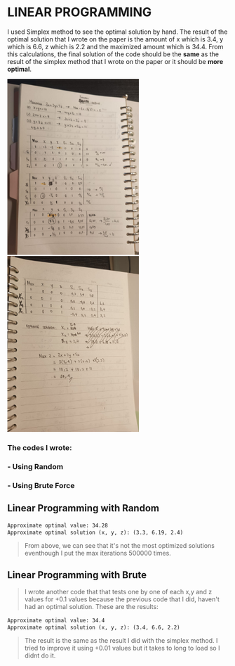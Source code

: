 # LINEAR PROGRAMMING
I used Simplex method to see the optimal solution by hand. The result of the optimal solution that I wrote on the paper is the amount of x which is 3.4, y which is 6.6, z which is 2.2 and the maximized amount which is 34.4. From this calculations, the final solution of the code should be the **same** as the result of the simplex method that I wrote on the paper or it should be **more optimal**.    

<img src="image.png" alt="Simplex Result" width="300"/>
<img src="image-1.png" alt="Simplex Result 2" width="300"/>

### The codes I wrote:
### - Using Random
### - Using Brute Force
## Linear Programming with Random   

```
Approximate optimal value: 34.28
Approximate optimal solution (x, y, z): (3.3, 6.19, 2.4)
```   

>From above, we can see that it's not the most optimized solutions eventhough I put the max iterations 500000 times.
## Linear Programming with Brute   

>I wrote another code that that tests one by one of each x,y and z values for +0.1 values because the previous code that I did, haven't had an optimal solution. These are the results:   

```
Approximate optimal value: 34.4
Approximate optimal solution (x, y, z): (3.4, 6.6, 2.2)
```
>The result is the same as the result I did with the simplex method. I tried to improve it using +0.01 values but it takes to long to load so I didnt do it.
